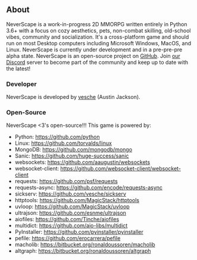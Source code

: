## About

NeverScape is a work-in-progress 2D MMORPG written entirely in Python 3.6+ with a focus on cozy aesthetics, pets, non-combat skilling, old-school vibes, community and socialization. It's a cross-platform game and should run on most Desktop computers including Microsoft Windows, MacOS, and Linux. NeverScape is currently under development and in a pre-pre-pre alpha state. NeverScape is an open-source project on [GitHub](https://github.com/NeverScape). Join [our Discord](https://discord.gg/uwmq5cp) server to become part of the community and keep up to date with the latest!

### Developer

NeverScape is developed by [vesche](https://github.com/vesche) (Austin Jackson).

### Open-Source

NeverScape <3's open-source!!! This game is powered by:

* Python: https://github.com/python
* Linux: https://github.com/torvalds/linux
* MongoDB: https://github.com/mongodb/mongo
* Sanic: https://github.com/huge-success/sanic
* websockets: https://github.com/aaugustin/websockets
* websocket-client: https://github.com/websocket-client/websocket-client
* requests: https://github.com/psf/requests
* requests-async: https://github.com/encode/requests-async
* sickserv: https://github.com/vesche/sickserv
* httptools: https://github.com/MagicStack/httptools
* uvloop: https://github.com/MagicStack/uvloop
* ultrajson: https://github.com/esnme/ultrajson
* aiofiles: https://github.com/Tinche/aiofiles
* multidict: https://github.com/aio-libs/multidict
* PyInstaller: https://github.com/pyinstaller/pyinstaller
* pefile: https://github.com/erocarrera/pefile
* macholib: https://bitbucket.org/ronaldoussoren/macholib
* altgraph: https://bitbucket.org/ronaldoussoren/altgraph
